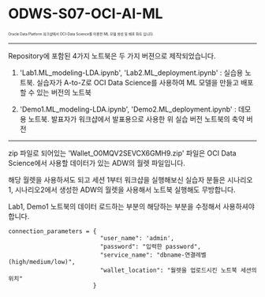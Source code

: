 # ODWS-S07-OCI-AI-ML
<span style="font-size:50%">Oracle Data Platform 워크샵에서 OCI-Data Science를 이용한 ML 모델 생성 및 배포 파트 입니다.

---

Repository에 포함된 4가지 노트북은 두 가지 버젼으로 제작되었습니다. 

1. 'Lab1.ML_modeling-LDA.ipynb', 'Lab2.ML_deployment.ipynb' : 실습용 노트북. 실습자가 A-to-Z로 OCI Data Science를 사용하여 ML 모델을 만들고 배포할 수 있는 버전의 노트북

2. 'Demo1.ML_modeling-LDA.ipynb', 'Demo2.ML_deployment.ipynb' : 데모용 노트북. 발표자가 워크샵에서 발표용으로 사용한 위 실습 버전 노트북의 축약 버전

---

zip 파일로 되어있는 'Wallet_O0MQV2SEVCX6GMH9.zip' 파일은 OCI Data Science에서 사용할 데이터가 있는 ADW의 월렛 파일입니다. 

해당 월렛을 사용하셔도 되고 세션 1부터 워크샵을 실행해보신 실습자 분들은 시나리오1, 시나리오2에서 생성한 ADW의 월렛을 사용해서 노트북 실행해도 무방합니다.

Lab1, Demo1 노트북의 데이터 로드하는 부분의 해당하는 부분을 수정해서 사용하셔야 합니다. 

    connection_parameters = {     
                              "user_name": 'admin', 
                              "password": "입력한 password", 
                              "service_name": "dbname-연결레벨(high/medium/low)", 
                              "wallet_location": "월렛을 업로드시킨 노트북 세션의 위치"
                            }
</span> 
